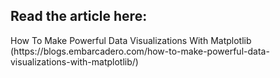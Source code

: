 <h2>Read the article here:</h2> 
How To Make Powerful Data Visualizations With Matplotlib (https://blogs.embarcadero.com/how-to-make-powerful-data-visualizations-with-matplotlib/)
